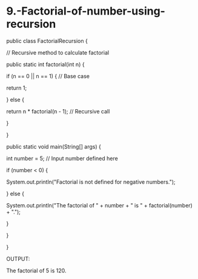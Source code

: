 # 9.-Factorial-of-number-using-recursion
public class FactorialRecursion {

// Recursive method to calculate factorial

public static int factorial(int n) {

if (n == 0 || n == 1) { // Base case

return 1;

} else {

return n * factorial(n - 1); // Recursive call

}

}

public static void main(String[] args) {

int number = 5; // Input number defined here

if (number < 0) {

System.out.println("Factorial is not defined for negative numbers.");

} else {

System.out.println("The factorial of " + number + " is " + factorial(number) + ".");

}

}

}

OUTPUT:

The factorial of 5 is 120.
